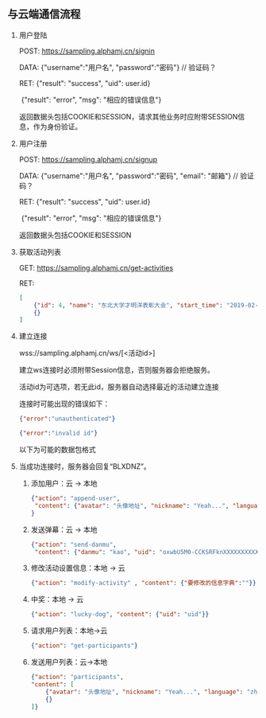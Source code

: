 ## 与云端通信流程

1. 用户登陆

   POST: https://sampling.alphamj.cn/signin

   DATA: {"username":"用户名", "password":"密码"}   // 验证码？

   RET: {"result": "success", "uid": user.id}

   ​         {"result": "error", "msg": "相应的错误信息"}

   返回数据头包括COOKIE和SESSION，请求其他业务时应附带SESSION信息，作为身份验证。

2. 用户注册

   POST: https://sampling.alphamj.cn/signup

   DATA: {"username":"用户名", "password":"密码", "email": "邮箱"}   // 验证码？

   RET: {"result": "success", "uid": user.id}

   ​         {"result": "error", "msg": "相应的错误信息"}

   返回数据头包括COOKIE和SESSION

3. 获取活动列表

   GET: https://sampling.alphamj.cn/get-activities

   RET: 

   ```json
   [
       {"id": 4, "name": "东北大学才明洋表彰大会", "start_time": "2019-02-30 08:20:18", "end_time": "2019-2-31 20:17:24"},
       {}
   ]
   ```

4. 建立连接

   wss://sampling.alphamj.cn/ws/[<活动id>]

   建立ws连接时必须附带Session信息，否则服务器会拒绝服务。

   活动id为可选项，若无此id，服务器自动选择最近的活动建立连接

   连接时可能出现的错误如下：

   ```json
   {"error":"unauthenticated"}
   ```
   ```json
   {"error":"invalid id"}
   ```

   以下为可能的数据包格式

0. 当成功连接时，服务器会回复“BLXDNZ”。

   1. 添加用户：云 -> 本地

      ```json
      {"action": "append-user", 
       "content": {"avatar": "头像地址", "nickname": "Yeah...", "language": "zh_CN", "nickName": "Yeah...", "country": "China", "province": "Jilin", "gender": 1, "uid": "oxwbU5M0-CCKSRFknXXXXXXXXXXX", "city": "Yanbian"}
      }
      ```

   2. 发送弹幕：云 -> 本地

      ```json
      {"action": "send-danmu", 
       "content": {"danmu": "kao", "uid": "oxwbU5M0-CCKSRFknXXXXXXXXXXX"}}
      ```

   3. 修改活动设置信息：本地 -> 云

      ```json
      {"action": "modify-activity" , "content": {"要修改的信息字典":""}}
      ```

   4. 中奖：本地 -> 云

      ```json
      {"action": "lucky-dog", "content": {"uid": "uid"}}
      ```

   5. 请求用户列表：本地->云

      ```json
      {"action": "get-participants"}
      ```

   6. 发送用户列表：云->本地

      ```json
      {"action": "participants", 
      "content": [
          {"avatar": "头像地址", "nickname": "Yeah...", "language": "zh_CN", "nickName": "Yeah...", "country": "China", "province": "Jilin", "gender": 1, "uid": "oxwbU5M0-CCKSRFknXXXXXXXXXXX", "city": "Yanbian"},
          {}
      ]}
      ```



